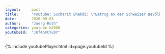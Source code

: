 ```yaml
---
layout:     post
title:      "Youtube: Sucharit Bhakdi: \"Betrug an der Schweizer Bevölkerung\" - ein Gespräch mit Dr. Rainer Schregel"
date:       2020-09-03
author:     "Joerg Roth"
categories: youtube b2908
youtubeId:  "JKf4omCYu0Y"
---
```

{% include youtubePlayer.html id=page.youtubeId %}
